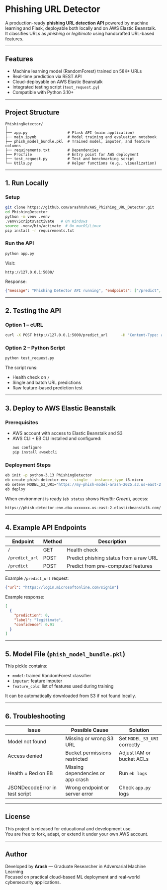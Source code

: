 # Phishing URL Detector

A production-ready **phishing URL detection API** powered by machine learning and Flask, deployable both locally and on AWS Elastic Beanstalk.  
It classifies URLs as *phishing* or *legitimate* using handcrafted URL-based features.

---

## Features

- Machine learning model (RandomForest) trained on 58K+ URLs
- Real-time prediction via REST API
- Cloud-deployable on AWS Elastic Beanstalk
- Integrated testing script (`test_request.py`)
- Compatible with Python 3.10+  

---

## Project Structure

```
PhishingDetector/
│
├── app.py                  # Flask API (main application)
├── main.ipynb              # Model training and evaluation notebook
├── phish_model_bundle.pkl  # Trained model, imputer, and feature columns
├── requirements.txt        # Dependencies
├── Procfile                # Entry point for AWS deployment
├── test_request.py         # Test and benchmarking script
└── Utils.py                # Helper functions (e.g., visualization)
```

---

## 1. Run Locally

### **Setup**
```bash
git clone https://github.com/arashVsh/AWS_Phishing_URL_Detector.git
cd PhishingDetector
python -m venv .venv
.venv\Scripts\activate   # On Windows
source .venv/bin/activate  # On macOS/Linux
pip install -r requirements.txt
```

### **Run the API**
```bash
python app.py
```

Visit:
```
http://127.0.0.1:5000/
```

Response:
```json
{"message": "Phishing Detector API running", "endpoints": ["/predict", "/predict_url"]}
```

---

## 2. Testing the API

### **Option 1 – cURL**
```bash
curl -X POST http://127.0.0.1:5000/predict_url      -H "Content-Type: application/json"      -d "{"url": "http://free-gift-cards.win/login"}"
```

### **Option 2 – Python Script**
```bash
python test_request.py
```

The script runs:
- Health check on `/`
- Single and batch URL predictions
- Raw feature-based prediction test

---

## 3. Deploy to AWS Elastic Beanstalk

### **Prerequisites**
- AWS account with access to Elastic Beanstalk and S3
- AWS CLI + EB CLI installed and configured:
  ```bash
  aws configure
  pip install awsebcli
  ```

### **Deployment Steps**
```bash
eb init -p python-3.13 PhishingDetector
eb create phish-detector-env --single --instance_type t3.micro
eb setenv MODEL_S3_URI="https://my-phish-model-arash-2025.s3.us-east-2.amazonaws.com/phish_model_bundle.pkl"
eb deploy
```

When environment is ready (`eb status` shows *Health: Green*), access:
```
https://phish-detector-env.eba-xxxxxxx.us-east-2.elasticbeanstalk.com/
```

---

## 4. Example API Endpoints

| Endpoint | Method | Description |
|-----------|--------|-------------|
| `/` | GET | Health check |
| `/predict_url` | POST | Predict phishing status from a raw URL |
| `/predict` | POST | Predict from pre-computed features |

Example `/predict_url` request:
```json
{"url": "https://login.microsoftonline.com/signin"}
```

Example response:
```json
[
  {
    "prediction": 0,
    "label": "legitimate",
    "confidence": 0.91
  }
]
```

---

## 5. Model File (`phish_model_bundle.pkl`)
This pickle contains:
- `model`: trained RandomForest classifier  
- `imputer`: feature imputer  
- `feature_cols`: list of features used during training  

It can be automatically downloaded from S3 if not found locally.

---

## 6. Troubleshooting

| Issue | Possible Cause | Solution |
|--------|----------------|-----------|
| Model not found | Missing or wrong S3 URL | Set `MODEL_S3_URI` correctly |
| Access denied | Bucket permissions restricted | Adjust IAM or bucket ACLs |
| Health = Red on EB | Missing dependencies or app crash | Run `eb logs` |
| JSONDecodeError in test script | Wrong endpoint or server error | Check `app.py` logs |

---

## License
This project is released for educational and development use.  
You are free to fork, adapt, or extend it under your own AWS account.

---

## Author
Developed by **Arash** — Graduate Researcher in Adversarial Machine Learning  
Focused on practical cloud-based ML deployment and real-world cybersecurity applications.
